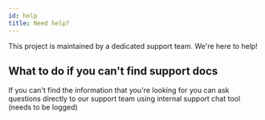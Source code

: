 ```yaml
---
id: help
title: Need help?
---
```


This project is maintained by a dedicated support team. We're here to help!

## What to do if you can't find support docs

If you can't find the information that you're looking for you can ask questions directly to our support team using internal support chat tool (needs to be logged)